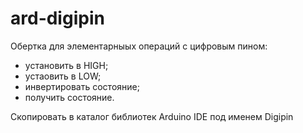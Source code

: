 # ard-digipin
Обертка для элементарныых операций с цифровым пином:
  * установить в HIGH;
  * устаовить в LOW;
  * инвертировать состояние;
  * получить состояние.
  
Скопировать в каталог библиотек Arduino IDE под именем Digipin
